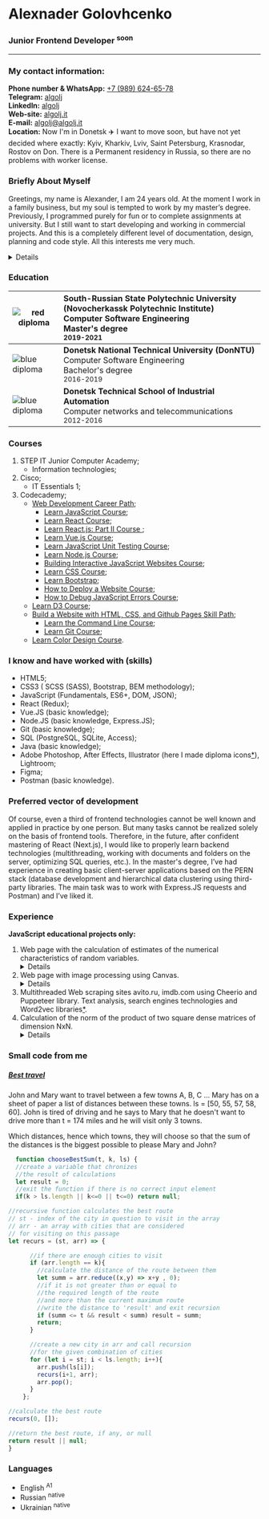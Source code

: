 # Alexnader Golovhcenko

### Junior Frontend Developer <sup>soon</sup>

---

### My contact information:

**Phone number &amp; WhatsApp:** [+7 (989) 624-65-78](tel:+79896246578)<br>
**Telegram:** [algolj](https://t.me/algolj)<br>
**LinkedIn:** [algolj](https://www.linkedin.com/in/algolj/)<br>
**Web-site:** [algolj.it](https://algolj.it)<br>
**E-mail:** [algolj@algolj.it](mailto:algolj@algolj.it)<br>
**Location:** Now I'm in Donetsk ✈️ I want to move soon, but have not yet decided where exactly: Kyiv, Kharkiv, Lviv, Saint Petersburg, Krasnodar, Rostov on Don. There is a Permanent residency in Russia, so there are no problems with worker license.

### Briefly About Myself

Greetings, my name is Alexander, I am 24 years old. At the moment I work in a family business, but my soul is tempted to work by my master’s degree. Previously, I programmed purely for fun or to complete assignments at university. But I still want to start developing and working in commercial projects. And this is a completely different level of documentation, design, planning and code style. All this interests me very much.<details>Already after a month of successful graduation from the magistracy, something wrong began to happen to me. There was a strong need to help someone simplify math calculations by writing a couple of functions, and I also became addicted to programming streams. I had to go to a qualified physician to find out what the problem was. After I got tested, he told me:

> -Hmm ... I see such bad analyzes for the second time in my many years of practice.

In the body, hormones of such groups as: <abbr title='Do a crutch, just to make it work!'>DcJMW</abbr>, <abbr title="I don't know why it works, but it does!">IdkWiWiD</abbr> and <abbr title='Hmm ... Is there a bug in my code or is it in the compiler?'>ITBiMCoC</abbr> My doctor prescribed treatment in the form of 2-3 tasks on Codewars per week, but this only helped to stop the progressive drop in indicators, yet not to get better. Seeing this, he’d said:

> -Things are bad, boy, you won't last half a year at this rate. You need to ... Hell, I didn't think I would ever do this again.

He took a business card <sup>[proof](https://algolj.it/business-cаrd.jpg)</sup> from a drawer and handed it to me.

> -It's some sort of an anonymous programmers club, I think they can help you. Every day on their courses, the tasks become more and more difficult. Only a few will reach the end. I can only wish you good luck.

That’s how I decided to thoroughly study the JavaScript / Frontend 2021Q3 course, because I don’t see the other option.</details>

### Education

| ![red diploma](https://algolj.it/red_small.svg '09.04.04 red diploma 4.83')    | South-Russian State Polytechnic University (Novocherkassk Polytechnic Institute)<br>Computer Software Engineering<br>Master's degree<br><small>2019-2021</small> |
| ------------------------------------------------------------------------------ | :--------------------------------------------------------------------------------------------------------------------------------------------------------------- |
| ![blue diploma](https://algolj.it/blue_small.svg '09.03.04 blue diploma 4.45') | **Donetsk National Technical University (DonNTU)**<br>Computer Software Engineering<br>Bachelor's degree<br><small>2016-2019</small>                             |
| ![blue diploma](https://algolj.it/blue_small.svg '09.02.02 blue diploma 4.3')  | **Donetsk Technical School of Industrial Automation**<br>Computer networks and telecommunications<br><small>2012-2016</small>                                    |

### Courses

1. STEP IT Junior Computer Academy;
   - Information technologies;
2. Cisco;
   - IT Essentials 1;
3. Codecademy;
   - [Web Development Career Path](https://www.codecademy.com/profiles/algolj/certificates/5b32457b646caa5007c30975);
     - [Learn JavaScript Course](https://www.codecademy.com/profiles/algolj/certificates/705dcb15de0da4dd9d9fc4f3274b430e);
     - [Learn React Course](https://www.codecademy.com/profiles/algolj/certificates/af00e5032d0a68cc84879983f5d8333b);
     - [Learn React.js: Part II Course ](https://www.codecademy.com/profiles/algolj/certificates/666120308fc207a66d8afaa0dcf4ee19);
     - [Learn Vue.js Course](https://www.codecademy.com/profiles/algolj/certificates/db927a84bf4bba96bb285ee6a85466fc);
     - [Learn JavaScript Unit Testing Course](https://www.codecademy.com/profiles/algolj/certificates/f4276e8c08a3ba174ef0147deb0c3013);
     - [Learn Node.js Course](https://www.codecademy.com/profiles/algolj/certificates/240305d50b925c17868f1ac7a21a3261);
     - [Building Interactive JavaScript Websites Course](https://www.codecademy.com/profiles/algolj/certificates/36ae898a1d1c8524815305b2d1d2ebab);
     - [Learn CSS Course](https://www.codecademy.com/profiles/algolj/certificates/9a5bb1fc45b4281af1fffec93b0aaf05);
     - [Learn Bootstrap](https://www.codecademy.com/profiles/algolj/certificates/0595479d03627a8cb816b069000e4d06);
     - [How to Deploy a Website Course](https://www.codecademy.com/profiles/algolj/certificates/358e250fca144526a6b2934ff44fbc01);
     - [How to Debug JavaScript Errors Course](https://www.codecademy.com/profiles/algolj/certificates/3571635cd0e42654ab139dd59ceb650f);
   - [Learn D3 Course](https://www.codecademy.com/profiles/algolj/certificates/52a1fa1160a49f2b861e7fd58380cc5a);
   - [Build a Website with HTML, CSS, and Github Pages Skill Path](https://www.codecademy.com/profiles/algolj/certificates/5cadfefe5f1de806e9704577);
     - [Learn the Command Line Course](https://www.codecademy.com/profiles/algolj/certificates/c87ba0541f8be78bc2f4ba1128233f6f);
     - [Learn Git Course](https://www.codecademy.com/profiles/algolj/certificates/a8ab218d5950c29861635cc0bf12fd13);
   - [Learn Color Design Course](https://www.codecademy.com/profiles/algolj/certificates/0a6884fad1dbf4afe5df084d2ec1e7c3).

### I know and have worked with (skills)

- HTML5;
- CSS3 ( SCSS (SASS), Bootstrap, BEM methodology);
- JavaScript (Fundamentals, ES6+, DOM, JSON);
- React (Redux);
- Vue.JS (basic knowledge);
- Node.JS (basic knowledge, Express.JS);
- Git (basic knowledge);
- SQL (PostgreSQL, SQLite, Access);
- Java (basic knowledge);
- Adobe Photoshop, After Effects, Illustrator (here I made diploma icons[\*](#Education)), Lightroom;
- Figma;
- Postman (basic knowledge).

### Preferred vector of development

Of course, even a third of frontend technologies cannot be well known and applied in practice by one person. But many tasks cannot be realized solely on the basis of frontend tools. Therefore, in the future, after confident mastering of React (Next.js), I would like to properly learn backend technologies (multithreading, working with documents and folders on the server, optimizing SQL queries, etc.). In the master's degree, I’ve had experience in creating basic client-server applications based on the PERN stack (database development and hierarchical data clustering using third-party libraries. The main task was to work with Express.JS requests and Postman) and I’ve liked it.

### Experience

**JavaScript educational projects only:**

1. Web page with the calculation of estimates of the numerical characteristics of random variables.<details>Сonstruction of empirical laws of their distribution, statistical testing of the hypothesis about the law of distribution of a random variable using the asymmetry coefficient A and kurtosis E, statistical testing of the hypothesis about the law of distribution of random variables according to Pearson's criterion, statistical testing of the hypothesis about the equality of variances of two normal general populations, and correlation analysis. Used Google Charts and File API in the project. [Link to project.](http://algolj.it/MM)<br></details>
2. Web page with image processing using Canvas.<details>Color to grayscale conversion, binarization, conversion to negative, logarithmic filter, mask filtering (noise reduction, noise generation, sharpening and contrast enhancement, low-frequency spatial filtering, median filtering). [Link to the report.](https://disk.yandex.ua/d/b4WYlNkTYr8GGQ)<br></details>
3. Multithreaded Web scraping sites avito.ru, imdb.com using Cheerio and Puppeteer library. Text analysis, search engines technologies and Word2vec libraries[\*](https://disk.yandex.ua/d/Wf95hkPNND1qgw 'Link to the report.').
4. Calculation of the norm of the product of two square dense matrices of dimension NxN.<details>In single-threaded and multi-threaded mode, the calculation of the performance of the video card. Used libraries GPU.js and Blas.JS.<br></details>

### Small code from me

##### [Best travel](https://www.codewars.com/kata/55e7280b40e1c4a06d0000aa 'link to kata')

John and Mary want to travel between a few towns A, B, C ... Mary has on a sheet of paper a list of distances between these towns. ls = [50, 55, 57, 58, 60]. John is tired of driving and he says to Mary that he doesn't want to drive more than t = 174 miles and he will visit only 3 towns.

Which distances, hence which towns, they will choose so that the sum of the distances is the biggest possible to please Mary and John?

```Javascript
  function chooseBestSum(t, k, ls) {
  //create a variable that chronizes
  //the result of calculations
  let result = 0;
  //exit the function if there is no correct input element
  if(k > ls.length || k<=0 || t<=0) return null;

//recursive function calculates the best route
// st - index of the city in question to visit in the array
// arr - an array with cities that are considered
// for visiting on this passage
let recurs = (st, arr) => {

      //if there are enough cities to visit
      if (arr.length == k){
        //calculate the distance of the route between them
        let summ = arr.reduce((x,y) => x+y , 0);
        //if it is not greater than or equal to
        //the required length of the route
        //and more than the current maximum route
        //write the distance to 'result' and exit recursion
        if (summ <= t && result < summ) result = summ;
        return;
      }

      //create a new city in arr and call recursion
      //for the given combination of cities
      for (let i = st; i < ls.length; i++){
        arr.push(ls[i]);
        recurs(i+1, arr);
        arr.pop();
      }
    };

//calculate the best route
recurs(0, []);

//return the best route, if any, or null
return result || null;
}
```

### Languages

- English <sup>A1</sup>
- Russian <sup>native</sup>
- Ukrainian <sup>native</sup>
